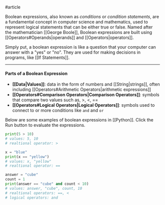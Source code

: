 #article 

Boolean expressions, also known as *conditions* or *condition statements*, are a fundamental concept in computer science and mathematics, used to represent logical statements that can be either true or false. Named after the mathematician [[George Boole]], Boolean expressions are built using [[Operators#Operands|operands]] and [[Operators|operators]].

Simply put, a boolean expression is like a question that your computer can answer with a "yes" or "no". They are used for making decisions in programs, like [[If Statements]].

---
#### Parts of a Boolean Expression

* **[[Data|Values]]**: data in the form of numbers and [[String|strings]], often including [[Operators#Arithmetic Operators|arithmetic expressions]] 
* **[[Operators#Comparison Operators|Comparison Operators]]**: symbols that compare two values such as, >, <, ==
* **[[Operators#Logical Operators|Logical Operators]]**: symbols used to connect to or more conditions like `and` and `or`

Below are some examples of boolean expressions in [[Python]]. Click the Run button to evaluate the expressions.

```python
print(5 > 10)
# values: 5, 10
# realtional operator: >
```

```python
x = "blue"
print(x == "yellow")
# values: x, "yellow"
# realtional operator: ==
```

```python
answer = "cube"
count = 1
print(answer == "cube" and count < 10)
# values: answer, "cube", count, 10
# realtional operators: ==, <
# logical operators: and
```